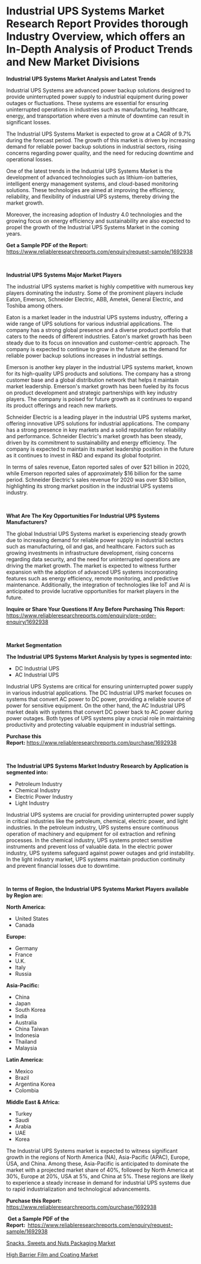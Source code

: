 <p><h1>Industrial UPS Systems Market Research Report Provides thorough Industry Overview, which offers an In-Depth Analysis of Product Trends and New Market Divisions</h1></p><p><strong>Industrial UPS Systems Market Analysis and Latest Trends</strong></p>
<p><p>Industrial UPS Systems are advanced power backup solutions designed to provide uninterrupted power supply to industrial equipment during power outages or fluctuations. These systems are essential for ensuring uninterrupted operations in industries such as manufacturing, healthcare, energy, and transportation where even a minute of downtime can result in significant losses.</p><p>The Industrial UPS Systems Market is expected to grow at a CAGR of 9.7% during the forecast period. The growth of this market is driven by increasing demand for reliable power backup solutions in industrial sectors, rising concerns regarding power quality, and the need for reducing downtime and operational losses.</p><p>One of the latest trends in the Industrial UPS Systems Market is the development of advanced technologies such as lithium-ion batteries, intelligent energy management systems, and cloud-based monitoring solutions. These technologies are aimed at improving the efficiency, reliability, and flexibility of industrial UPS systems, thereby driving the market growth.</p><p>Moreover, the increasing adoption of Industry 4.0 technologies and the growing focus on energy efficiency and sustainability are also expected to propel the growth of the Industrial UPS Systems Market in the coming years.</p></p>
<p><strong>Get a Sample PDF of the Report:&nbsp;</strong> <a href="https://www.reliableresearchreports.com/enquiry/request-sample/1692938">https://www.reliableresearchreports.com/enquiry/request-sample/1692938</a></p>
<p>&nbsp;</p>
<p><strong>Industrial UPS Systems Major Market Players</strong></p>
<p><p>The industrial UPS systems market is highly competitive with numerous key players dominating the industry. Some of the prominent players include Eaton, Emerson, Schneider Electric, ABB, Ametek, General Electric, and Toshiba among others. </p><p>Eaton is a market leader in the industrial UPS systems industry, offering a wide range of UPS solutions for various industrial applications. The company has a strong global presence and a diverse product portfolio that caters to the needs of different industries. Eaton's market growth has been steady due to its focus on innovation and customer-centric approach. The company is expected to continue to grow in the future as the demand for reliable power backup solutions increases in industrial settings.</p><p>Emerson is another key player in the industrial UPS systems market, known for its high-quality UPS products and solutions. The company has a strong customer base and a global distribution network that helps it maintain market leadership. Emerson's market growth has been fueled by its focus on product development and strategic partnerships with key industry players. The company is poised for future growth as it continues to expand its product offerings and reach new markets.</p><p>Schneider Electric is a leading player in the industrial UPS systems market, offering innovative UPS solutions for industrial applications. The company has a strong presence in key markets and a solid reputation for reliability and performance. Schneider Electric's market growth has been steady, driven by its commitment to sustainability and energy efficiency. The company is expected to maintain its market leadership position in the future as it continues to invest in R&D and expand its global footprint.</p><p>In terms of sales revenue, Eaton reported sales of over $21 billion in 2020, while Emerson reported sales of approximately $16 billion for the same period. Schneider Electric's sales revenue for 2020 was over $30 billion, highlighting its strong market position in the industrial UPS systems industry.</p></p>
<p>&nbsp;</p>
<p><strong>What Are The Key Opportunities For Industrial UPS Systems Manufacturers?</strong></p>
<p><p>The global Industrial UPS Systems market is experiencing steady growth due to increasing demand for reliable power supply in industrial sectors such as manufacturing, oil and gas, and healthcare. Factors such as growing investments in infrastructure development, rising concerns regarding data security, and the need for uninterrupted operations are driving the market growth. The market is expected to witness further expansion with the adoption of advanced UPS systems incorporating features such as energy efficiency, remote monitoring, and predictive maintenance. Additionally, the integration of technologies like IoT and AI is anticipated to provide lucrative opportunities for market players in the future.</p></p>
<p><strong>Inquire or Share Your Questions If Any Before Purchasing This Report:</strong> <a href="https://www.reliableresearchreports.com/enquiry/pre-order-enquiry/1692938">https://www.reliableresearchreports.com/enquiry/pre-order-enquiry/1692938</a></p>
<p>&nbsp;</p>
<p><strong>Market Segmentation</strong></p>
<p><strong>The Industrial UPS Systems Market Analysis by types is segmented into:</strong></p>
<p><ul><li>DC Industrial UPS</li><li>AC Industrial UPS</li></ul></p>
<p><p>Industrial UPS Systems are critical for ensuring uninterrupted power supply in various industrial applications. The DC Industrial UPS market focuses on systems that convert AC power to DC power, providing a reliable source of power for sensitive equipment. On the other hand, the AC Industrial UPS market deals with systems that convert DC power back to AC power during power outages. Both types of UPS systems play a crucial role in maintaining productivity and protecting valuable equipment in industrial settings.</p></p>
<p><strong>Purchase this Report:&nbsp;</strong><a href="https://www.reliableresearchreports.com/purchase/1692938">https://www.reliableresearchreports.com/purchase/1692938</a></p>
<p>&nbsp;</p>
<p><strong>The Industrial UPS Systems Market Industry Research by Application is segmented into:</strong></p>
<p><ul><li>Petroleum Industry</li><li>Chemical Industry</li><li>Electric Power Industry</li><li>Light Industry</li></ul></p>
<p><p>Industrial UPS systems are crucial for providing uninterrupted power supply in critical industries like the petroleum, chemical, electric power, and light industries. In the petroleum industry, UPS systems ensure continuous operation of machinery and equipment for oil extraction and refining processes. In the chemical industry, UPS systems protect sensitive instruments and prevent loss of valuable data. In the electric power industry, UPS systems safeguard against power outages and grid instability. In the light industry market, UPS systems maintain production continuity and prevent financial losses due to downtime.</p></p>
<p>&nbsp;</p>
<p><strong>In terms of Region, the Industrial UPS Systems Market Players available by Region are:</strong></p>
<p>
    <p> <strong> North America: </strong>
        <ul>
            <li>United States</li>
            <li>Canada</li>
        </ul>
        </p> 
    <p> <strong> Europe: </strong>
        <ul>
            <li>Germany</li>
            <li>France</li>
            <li>U.K.</li>
            <li>Italy</li>
            <li>Russia</li>
        </ul>
        </p> 
    <p> <strong> Asia-Pacific: </strong>
        <ul>
            <li>China</li>
            <li>Japan</li>
            <li>South Korea</li>
            <li>India</li>
            <li>Australia</li>
            <li>China Taiwan</li>
            <li>Indonesia</li>
            <li>Thailand</li>
            <li>Malaysia</li>
        </ul>
        </p> 
    <p> <strong> Latin America: </strong>
        <ul>
            <li>Mexico</li>
            <li>Brazil</li>
            <li>Argentina Korea</li>
            <li>Colombia</li>
        </ul>
        </p> 
    <p> <strong> Middle East & Africa: </strong>
        <ul>
            <li>Turkey</li>
            <li>Saudi</li>
            <li>Arabia</li>
            <li>UAE</li>
            <li>Korea</li>
        </ul>
    </p>
    </p>
<p><p>The Industrial UPS Systems market is expected to witness significant growth in the regions of North America (NA), Asia-Pacific (APAC), Europe, USA, and China. Among these, Asia-Pacific is anticipated to dominate the market with a projected market share of 40%, followed by North America at 30%, Europe at 20%, USA at 5%, and China at 5%. These regions are likely to experience a steady increase in demand for industrial UPS systems due to rapid industrialization and technological advancements.</p></p>
<p><strong>Purchase this Report: </strong><a href="https://www.reliableresearchreports.com/purchase/1692938">https://www.reliableresearchreports.com/purchase/1692938</a></p>
<p>&nbsp;<strong>Get a Sample PDF of the Report:&nbsp;&nbsp;</strong><a href="https://www.reliableresearchreports.com/enquiry/request-sample/1692938">https://www.reliableresearchreports.com/enquiry/request-sample/1692938</a></p>
<p><strong></strong></p>
<p><p><a href="https://issuu.com/reportprime-2/docs/snacks-sweets-and-nuts-packaging-market-size-2030.">Snacks, Sweets and Nuts Packaging Market</a></p><p><a href="https://issuu.com/reportprime-2/docs/high-barrier-film-and-coating-market-size-2030.ppt">High Barrier Film and Coating Market</a></p></p>